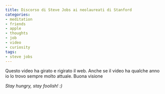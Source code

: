 ```yaml
---
title: Discorso di Steve Jobs ai neolaureati di Stanford
categories:
- meditation
- friends
- apple
- thoughts
- job
- video
- curiosity
tags:
- steve jobs
---
```

Questo video ha girato e rigirato il web. Anche se il video ha qualche anno io
lo trovo sempre molto attuale. Buona visione

  
_Stay hungry, stay foolish! :)_

